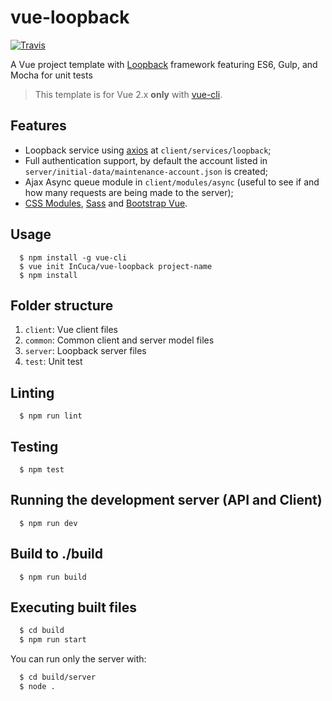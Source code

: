 # vue-loopback
[![Travis](https://img.shields.io/travis/InCuca/vue-loopback/master.svg)](https://travis-ci.org/InCuca/vue-loopback/branches)

A Vue project template with [Loopback](http://loopback.io/) framework featuring ES6, Gulp, and Mocha for unit tests

> This template is for Vue 2.x **only** with [vue-cli](https://github.com/vuejs/vue-cli).

## Features

* Loopback service using [axios](https://github.com/axios/axios) at `client/services/loopback`;
* Full authentication support, by default the account listed in `server/initial-data/maintenance-account.json` is created;
* Ajax Async queue module in `client/modules/async` (useful to see if and how many requests are being made to the server);
* [CSS Modules](https://github.com/css-modules/css-modules), [Sass](https://sass-lang.com/) and [Bootstrap Vue](https://bootstrap-vue.js.org).
## Usage

```
  $ npm install -g vue-cli
  $ vue init InCuca/vue-loopback project-name
  $ npm install
```

## Folder structure

1. `client`: Vue client files
2. `common`: Common client and server model files
3. `server`: Loopback server files
4. `test`: Unit test

## Linting

```
  $ npm run lint
```

## Testing

```
  $ npm test
```

## Running the development server (API and Client)

```
  $ npm run dev
```

## Build to ./build

```
  $ npm run build
```

## Executing built files

```bash
  $ cd build
  $ npm run start
```

You can run only the server with:

```bash
  $ cd build/server
  $ node .
```

